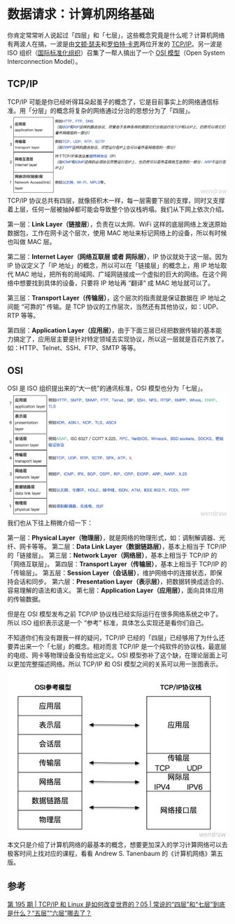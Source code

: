 # 数据请求：计算机网络基础

你肯定常常听人说起过「四层」和「七层」，这些概念究竟是什么呢？计算机网络有两波人在搞，一波是由[文顿·瑟夫](https://zh.wikipedia.org/wiki/%E6%96%87%E9%A1%BF%C2%B7%E7%91%9F%E5%A4%AB)和[罗伯特·卡恩](https://zh.wikipedia.org/wiki/%E7%BD%97%E4%BC%AF%E7%89%B9%C2%B7%E5%8D%A1%E6%81%A9)两位开发的 [TCP/IP](https://zh.wikipedia.org/wiki/TCP/IP%E5%8D%8F%E8%AE%AE%E6%97%8F)。另一波是 ISO 组织（[国际标准化组织](https://zh.wikipedia.org/wiki/%E5%9B%BD%E9%99%85%E6%A0%87%E5%87%86%E5%8C%96%E7%BB%84%E7%BB%87)）召集了一帮人搞出了一个 [OSI 模型](https://zh.wikipedia.org/wiki/OSI%E6%A8%A1%E5%9E%8B)（Open System Interconnection Model）。

## TCP/IP

TCP/IP 可能是你已经听得耳朵起茧子的概念了，它是目前事实上的网络通信标准。用「分层」的概念将复杂的网络通过分治的思想分为了「四层」。
![1589697082336-ee7b846b-5811-4d82-afc5-f55c23d755f2.png](./img/HZbiOyelb9frEMlR/1589697082336-ee7b846b-5811-4d82-afc5-f55c23d755f2-708500.png)
TCP/IP 协议总共有四层，就像搭积木一样，每一层需要下层的支撑，同时又支撑着上层，任何一层被抽掉都可能会导致整个协议栈坍塌。我们从下网上依次介绍。

第一层：**Link Layer（链接层**），负责在以太网、WiFi 这样的底层网络上发送原始数据包，工作在网卡这个层次，使用 MAC 地址来标记网络上的设备，所以有时候也叫做 MAC 层。

第二层：**Internet Layer（网络互联层 或者 网际层）**，IP 协议就处于这一层。因为 IP 协议定义了「IP 地址」的概念，所以可以在「链接层」的概念上，用 IP 地址取代 MAC 地址，把所有的局域网、广域网链接成一个虚拟的巨大的网络。在这个网络中想要找到具体的设备，只要将 IP 地址再 “翻译” 成 MAC 地址就可以了。

第三层：**Transport Layer（传输层）**，这个层次的指责就是保证数据在 IP 地址之间能 “可靠的” 传输。是 TCP 协议的工作层次，当然还有其他协议，如：UDP、RTP 等等。

第四层：**Application Layer（应用层）**，由于下面三层已经把数据传输的基本能力搞定了，应用层主要是针对特定领域去实现协议，所以这一层就是百花齐放了。如：HTTP、Telnet、SSH、FTP、SMTP 等等。

## OSI

OSI 是 ISO 组织提出来的“大一统”的通讯标准，OSI 模型也分为「七层」。
![1589696764353-bddd50ad-2a5a-4b03-aadd-1b5461448e18.png](./img/HZbiOyelb9frEMlR/1589696764353-bddd50ad-2a5a-4b03-aadd-1b5461448e18-967978.png)
我们也从下往上稍微介绍一下：

第一层：**Physical Layer（物理层）**，就是网络的物理形式，如：调制解调器、光纤、网卡等等。
第二层：**Data Link Layer（数据链路层）**，基本上相当于 TCP/IP 的「链接层」。
第三层：**Network Layer（网络层）**，基本上相当于 TCP/IP 的「网络互联层」。
第四层：**Transport Layer（传输层）**，基本上相当于 TCP/IP 的「传输层」。
第五层：**Session Layer（会话层）**，维护网络中的连接状态，即保持会话和同步。
第六层：**Presentation Layer（表示层）**，把数据转换成适合的、容易理解的语法和语义。
第七层：**Application Layer（应用层）**，面向具体应用的传输数据。

但是在 OSI 模型发布之前 TCP/IP 协议栈已经实际运行在很多网络系统之中了。所以 ISO 组织表示这是一个 “参考” 标准，具体怎么实现还是看你们自己。

不知道你们有没有跟我一样的疑问，TCP/IP 已经的「四层」已经够用了为什么还要弄出来一个「七层」的概念。相对而言 TCP/IP 是一个纯软件的协议栈，最底层的电缆、网卡等物理设备没有给出定义。OSI 模型弥补了这个缺，在理论层面上可以更加完整描述网络。所以 TCP/IP 和 OSI 模型之间的关系可以用一张图表示。
![1589699669016-da85af98-b4ae-4caf-bc9a-6a4a8077b1a8.jpeg](./img/HZbiOyelb9frEMlR/1589699669016-da85af98-b4ae-4caf-bc9a-6a4a8077b1a8-525984.jpeg)
本文只是介绍了计算机网络的最基本的概念，想要更加深入的学习计算网络可以去极客时间上找对应的课程，看看 Andrew S. Tanenbaum 的《计算机网络》第五版。

## 参考

[第 195 期 | TCP/IP 和 Linux 是如何改变世界的？](https://time.geekbang.org/column/article/192553)[05 | 常说的“四层”和“七层”到底是什么？“五层”“六层”哪去了？](https://time.geekbang.org/column/article/99286)
